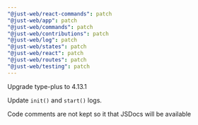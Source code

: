 ```yaml
---
"@just-web/react-commands": patch
"@just-web/app": patch
"@just-web/commands": patch
"@just-web/contributions": patch
"@just-web/log": patch
"@just-web/states": patch
"@just-web/react": patch
"@just-web/routes": patch
"@just-web/testing": patch
---
```


Upgrade type-plus to 4.13.1

Update `init()` and `start()` logs.

Code comments are not kept so it that JSDocs will be available

